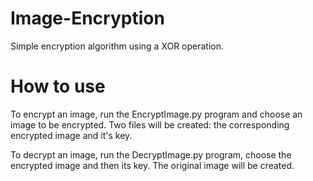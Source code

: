 # Image-Encryption
Simple encryption algorithm using a XOR operation.

# How to use
To encrypt an image, run the EncryptImage.py program and choose an image to be encrypted. Two files will be created: the corresponding encrypted image and it's key.    

To decrypt an image, run the DecryptImage.py program, choose the encrypted image and then its key. The original image will be created.
